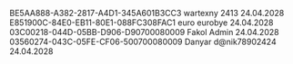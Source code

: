 BE5AA888-A382-2817-A4D1-345A601B3CC3 wartexny 2413 24.04.2028
E851900C-84E0-EB11-80E1-088FC308FAC1 euro eurobye 24.04.2028
03C00218-044D-05BB-D906-D90700080009 Fakol Admin 24.04.2028
03560274-043C-05FE-CF06-500700080009 Danyar d@nik78902424 24.04.2028
